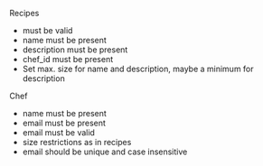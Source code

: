 
Recipes
* must be valid
* name must be present
* description must be present
* chef_id must be present
* Set max. size for name and description, maybe a minimum for description

Chef
* name must be present
* email must be present
* email must be valid
* size restrictions as in recipes
* email should be unique and case insensitive